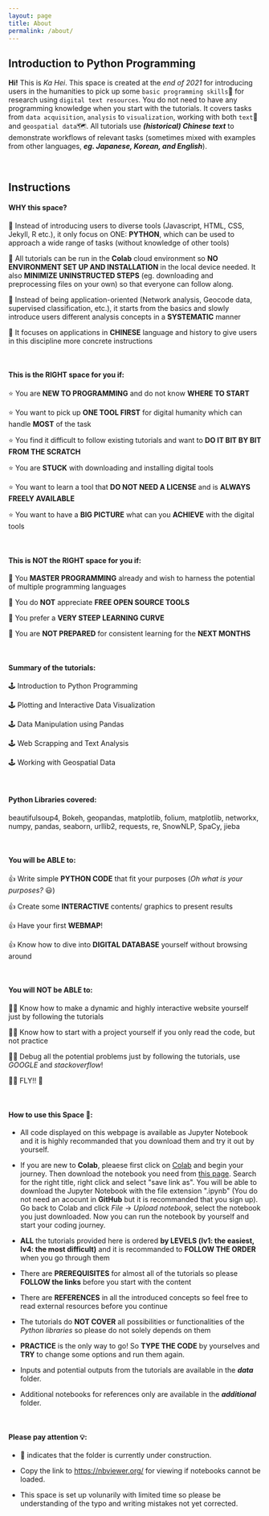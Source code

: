 ```yaml
---
layout: page
title: About
permalink: /about/
---
```


## Introduction to Python Programming

**Hi!** This is *Ka Hei*. This space is created at the *end of 2021* for introducing users in the humanities to pick up some `basic programming skills`📍 for research using `digital text resources`. You do not need to have any programming knowledge when you start with the tutorials. It covers tasks from `data acquisition`, `analysis` to `visualization`, working with both `text`📜 and `geospatial data`🗺️. All tutorials use ***(historical) Chinese text*** to demonstrate workflows of relevant tasks (sometimes mixed with examples from other languages, ***eg. Japanese, Korean, and English***).

<br>

## Instructions

#### WHY this space?

🔎 Instead of introducing users to diverse tools (Javascript, HTML, CSS, Jekyll, R etc.), it only focus on ONE: **PYTHON**, which can be used to approach a wide range of tasks (without knowledge of other tools)

🔎 All tutorials can be run in the **Colab** cloud environment so **NO ENVIRONMENT SET UP AND INSTALLATION** in the local device needed. It also **MINIMIZE UNINSTRUCTED STEPS** (eg. downloading and preprocessing files on your own) so that everyone can follow along.

🔎 Instead of being application-oriented (Network analysis, Geocode data, supervised classification, etc.), it starts from the basics and slowly introduce users different analysis concepts in a **SYSTEMATIC** manner

🔎 It focuses on applications in **CHINESE** language and history to give users in this discipline more concrete instructions

<br>

#### This is the RIGHT space for you if:

⭐ You are **NEW TO PROGRAMMING** and do not know **WHERE TO START**

⭐ You want to pick up **ONE TOOL FIRST** for digital humanity which can handle **MOST** of the task

⭐ You find it difficult to follow existing tutorials and want to **DO IT BIT BY BIT FROM THE SCRATCH**

⭐ You are **STUCK** with downloading and installing digital tools

⭐ You want to learn a tool that **DO NOT NEED A LICENSE** and is **ALWAYS FREELY AVAILABLE**

⭐ You want to have a **BIG PICTURE** what can you **ACHIEVE** with the digital tools

<br>

#### This is NOT the RIGHT space for you if:

🤔 You **MASTER PROGRAMMING** already and wish to harness the potential of multiple programming languages

🤔 You do **NOT** appreciate **FREE OPEN SOURCE TOOLS**

🤔 You prefer a **VERY STEEP LEARNING CURVE** 

🤔 You are **NOT PREPARED** for consistent learning for the **NEXT MONTHS**

<br>

#### Summary of the tutorials:

🕹️ Introduction to Python Programming

🕹️ Plotting and Interactive Data Visualization

🕹️ Data Manipulation using Pandas

🕹️ Web Scrapping and Text Analysis

🕹️ Working with Geospatial Data

<br>

#### Python Libraries covered:

beautifulsoup4, Bokeh, geopandas, matplotlib, folium, matplotlib, networkx, numpy, pandas, seaborn, urllib2, requests, re, SnowNLP, SpaCy, jieba


<br>

#### You will be ABLE to:

👍 Write simple **PYTHON CODE** that fit your purposes (*Oh what is your purposes?* 😃)

👍 Create some **INTERACTIVE** contents/ graphics to present results

👍 Have your first **WEBMAP**!

👍 Know how to dive into **DIGITAL DATABASE** yourself without browsing around

<br>

#### You will NOT be ABLE to:

🙅‍♀️ Know how to make a dynamic and highly interactive website yourself just by following the tutorials

🙅‍♀️ Know how to start with a project yourself if you only read the code, but not practice

🙅‍♀️ Debug all the potential problems just by following the tutorials, use *GOOGLE* and *stackoverflow*!

🙅‍♀️ FLY!! 🐤

<br>

#### How to use this Space 🚀:

* All code displayed on this webpage is available as Jupyter Notebook and it is highly recommanded that you download them and try it out by yourself.

* If you are new to **Colab**, pleaese first click on [Colab](https://colab.research.google.com/) and begin your journey. Then download the notebook you need from [this page](https://github.com/pinkychow1010/digital-chinese-history-blog/tree/master/_notebooks). Search for the right title, right click and select "save link as". You will be able to download the Jupyter Notebook with the file extension ".ipynb" (You do not need an acocunt in **GitHub** but it is recommanded that you sign up). Go back to Colab and click *File* -> *Upload notebook*, select the notebook you just downloaded. Now you can run the notebook by yourself and start your coding journey.

* **ALL** the tutorials provided here is ordered **by LEVELS (lv1: the easiest, lv4: the most difficult)** and it is recommanded to **FOLLOW THE ORDER** when you go through them

* There are **PREREQUISITES** for almost all of the tutorials so please **FOLLOW the links** before you start with the content

* There are **REFERENCES** in all the introduced concepts so feel free to read external resources before you continue

* The tutorials do **NOT COVER** all possibilities or functionalities of the *Python libraries* so please do not solely depends on them

* **PRACTICE** is the only way to go! So **TYPE THE CODE** by yourselves and **TRY** to change some options and run them again.

* Inputs and potential outputs from the tutorials are available in the ***data*** folder.

* Additional notebooks for references only are available in the ***additional*** folder.

<br>

#### Please pay attention 💡:

* 👷 indicates that the folder is currently under construction.

* Copy the link to https://nbviewer.org/ for viewing if notebooks cannot be loaded.

* This space is set up volunarily with limited time so please be understanding of the typo and writing mistakes not yet corrected.

<br>
